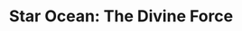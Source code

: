 ---
title: 'Star Ocean: The Divine Force'
platform: ps5
genre:
  - rpg
digital: false
physical: true
guide: false
pending: true
posted: 2022-11-30
---